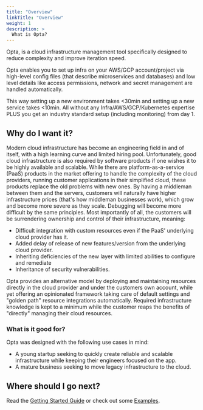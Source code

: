 ```yaml
---
title: "Overview"
linkTitle: "Overview"
weight: 1
description: >
  What is Opta?
---
```



Opta, is a cloud infrastructure management tool specifically designed to reduce
complexity and improve iteration speed. 

Opta enables you to set up infra on your AWS/GCP account/project via high-level config files
(that describe microservices and databases) and low level details like access 
permissions, network and secret management are handled automatically.

This way setting up a new environment takes <30min and setting up a new service 
takes <10min. All without any Infra/AWS/GCP/Kubernetes expertise PLUS you get an 
industry standard setup (including monitoring) from day 1.

## Why do I want it?

Modern cloud infrastructure has become an engineering field in and of itself, with a high learning curve and limited
hiring pool. Unfortunately, good cloud infrastructure is also required by software products if one wishes it to
be highly available and scalable. While there are platform-as-a-service (PaaS) products in the market offering to 
handle the complexity of the cloud providers, running customer applications in their simplified cloud, these products
replace the old problems with new ones. By having a middleman between them and the servers, customers will naturally
have higher infrastructure prices (that's how middleman businesses work), which grow and become more severe as they
scale. Debugging will become more difficult by the same principles. Most importantly of all, the customers will be
surrendering ownership and control of their infrastructure, meaning:
* Difficult integration with custom resources even if the PaaS' underlying cloud provider has it.
* Added delay of release of new features/version from the underlying cloud provider.
* Inheriting deficiencies of the new layer with limited abilities to configure and remediate
* Inheritance of security vulnerabilities.

Opta provides an alternative model by deploying and maintaining resources directly in the cloud provider and under the
customers own account, while yet offering an opinionated framework taking care of default settings and "golden path"
resource integrations automatically. Required infrastructure knowledge is kept to a minimum while the customer reaps
the benefits of "directly" managing their cloud resources.

### What is it good for?
Opta was designed with the following use cases in mind:
  - A young startup seeking to quickly create reliable and scalable infrastructure while keeping their engineers 
    focused on the app.
  - A mature business seeking to move legacy infrastructure to the cloud.

## Where should I go next?

Read the [Getting Started Guide](/docs/getting-started/) or check out some [Examples](/docs/examples/).
